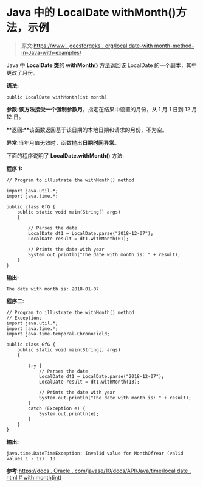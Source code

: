 # Java 中的 LocalDate withMonth()方法，示例

> 原文:[https://www . geesforgeks . org/local date-with month-method-in-Java-with-examples/](https://www.geeksforgeeks.org/localdate-withmonth-method-in-java-with-examples/)

Java 中 **LocalDate 类**的 **withMonth()** 方法返回该 LocalDate 的一个副本，其中更改了月份。

**语法:**

```
public LocalDate withMonth(int month)
```

**参数:**该方法接受一个强制参数**月**，指定在结果中设置的月份，从 1 月 1 日到 12 月 12 日。

**返回:**该函数返回基于该日期的本地日期和请求的月份，不为空。

**异常**:当年月值无效时，函数抛出**日期时间异常**。

下面的程序说明了 **LocalDate.withMonth()** 方法:

**程序 1:**

```
// Program to illustrate the withMonth() method

import java.util.*;
import java.time.*;

public class GfG {
    public static void main(String[] args)
    {

        // Parses the date
        LocalDate dt1 = LocalDate.parse("2018-12-07");
        LocalDate result = dt1.withMonth(01);

        // Prints the date with year
        System.out.println("The date with month is: " + result);
    }
}
```

**输出:**

```
The date with month is: 2018-01-07

```

**程序二:**

```
// Program to illustrate the withMonth() method
// Exceptions
import java.util.*;
import java.time.*;
import java.time.temporal.ChronoField;

public class GfG {
    public static void main(String[] args)
    {

        try {
            // Parses the date
            LocalDate dt1 = LocalDate.parse("2018-12-07");
            LocalDate result = dt1.withMonth(13);

            // Prints the date with year
            System.out.println("The date with month is: " + result);
        }
        catch (Exception e) {
            System.out.println(e);
        }
    }
}
```

**输出:**

```
java.time.DateTimeException: Invalid value for MonthOfYear (valid values 1 - 12): 13

```

**参考:**[https://docs . Oracle . com/javase/10/docs/API/Java/time/local date . html # with month(int)](https://docs.oracle.com/javase/10/docs/api/java/time/LocalDate.html#withMonth(int))